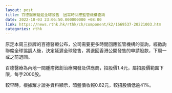 ```yaml
---
layout: post
title: 百德醫療延遲全球發售　因需時回應監管機構查詢
date: 2022-10-03 23:06:50.000000000 +08:00
link: https://news.rthk.hk/rthk/ch/component/k2/1669537-20221003.htm
categories: rthk
---
```


原定本周三掛牌的百德醫療公布，公司需要更多時間回應監管機構的查詢，經徵詢聯席全球協調人後，決定延遲全球發售，將退回香港公開發售的申請股款，下周一或之前退回。

百德醫療為內地一間腫瘤微創治療開發及供應商，招股價1.4元，屬招股價範圍下限，每手2000股。

較早時，根據耀才證券資料顯示，暗盤價收報0.82元，較招股價低逾41%。
